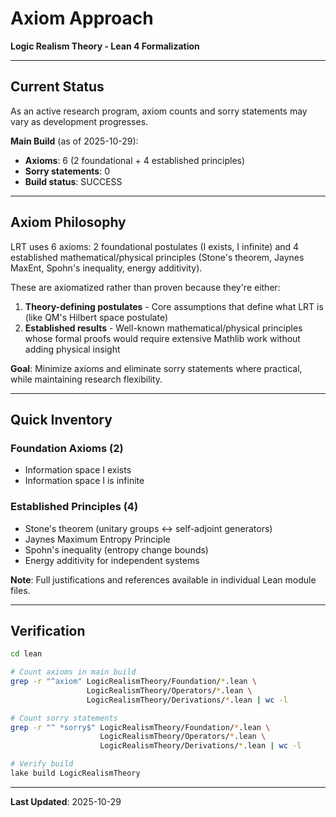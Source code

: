 # Axiom Approach

**Logic Realism Theory - Lean 4 Formalization**

---

## Current Status

As an active research program, axiom counts and sorry statements may vary as development progresses.

**Main Build** (as of 2025-10-29):
- **Axioms**: 6 (2 foundational + 4 established principles)
- **Sorry statements**: 0
- **Build status**: SUCCESS

---

## Axiom Philosophy

LRT uses 6 axioms: 2 foundational postulates (I exists, I infinite) and 4 established mathematical/physical principles (Stone's theorem, Jaynes MaxEnt, Spohn's inequality, energy additivity).

These are axiomatized rather than proven because they're either:
1. **Theory-defining postulates** - Core assumptions that define what LRT is (like QM's Hilbert space postulate)
2. **Established results** - Well-known mathematical/physical principles whose formal proofs would require extensive Mathlib work without adding physical insight

**Goal**: Minimize axioms and eliminate sorry statements where practical, while maintaining research flexibility.

---

## Quick Inventory

### Foundation Axioms (2)
- Information space I exists
- Information space I is infinite

### Established Principles (4)
- Stone's theorem (unitary groups ↔ self-adjoint generators)
- Jaynes Maximum Entropy Principle
- Spohn's inequality (entropy change bounds)
- Energy additivity for independent systems

**Note**: Full justifications and references available in individual Lean module files.

---

## Verification

```bash
cd lean

# Count axioms in main build
grep -r "^axiom" LogicRealismTheory/Foundation/*.lean \
                 LogicRealismTheory/Operators/*.lean \
                 LogicRealismTheory/Derivations/*.lean | wc -l

# Count sorry statements
grep -r "^ *sorry$" LogicRealismTheory/Foundation/*.lean \
                    LogicRealismTheory/Operators/*.lean \
                    LogicRealismTheory/Derivations/*.lean | wc -l

# Verify build
lake build LogicRealismTheory
```

---

**Last Updated**: 2025-10-29
